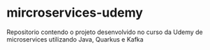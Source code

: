 # mircroservices-udemy
Repositorio contendo o projeto desenvolvido no curso da Udemy de microservices utilizando Java, Quarkus e Kafka
